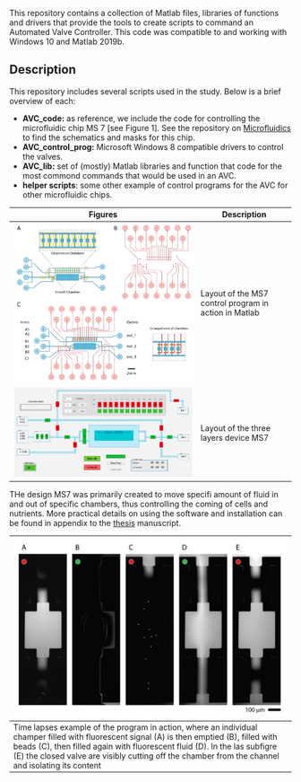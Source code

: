 This repository contains a collection of Matlab files, libraries of functions and drivers that provide the tools to create scripts to command an Automated Valve Controller. This code was compatible to and working with Windows 10 and Matlab 2019b.

## Description
This repository includes several scripts used in the study. Below is a brief overview of each:
- **AVC_code:** as reference, we include the code for controlling the microfluidic chip MS 7 [see Figure 1]. See the repository on [Microfluidics](https://github.com/sanger-matteo/Microdevices_Designs) to find the schematics and masks for this chip.
- **AVC_control_prog:** Microsoft Windows 8 compatible drivers to control the valves.
- **AVC_lib:** set of (mostly) Matlab libraries and function that code for the most commond commands that would be used in an AVC. 
- **helper scripts**: some other example of control programs for the AVC for other microfluidic chips.

| Figures | Description |
| --- | --- |
| ![Figure 1](/Figures/Example_Device.png) | Layout of the MS7 control program in action in Matlab |
| ![Figure 2](/Figures/AVC_MS7.png) | Layout of the three layers device MS7 |

THe design MS7 was primarily created to move specifi amount of fluid in and out of specific chambers, thus controlling the coming of cells and nutrients. More practical details on using the software and installation can be found in appendix to the [thesis](https://edoc.unibas.ch/65308/1/Thesis_v11_edoc.pdf) manuscript. 

| ![Figure 3](/Figures/Valves_and_Isolation.png) | 
| --- |
| Time lapses example of the program in action, where an individual champer filled with fluorescent signal (A) is then emptied (B), filled with beads (C), then filled again with fluorescent fluid (D). In the las subfigre (E) the closed valve are visibly cutting off the chamber from the channel and isolating its content |

